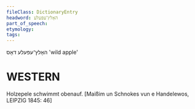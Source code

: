 ```yaml
---
fileClass: DictionaryEntry
headword: האָלץ־עפּעלע
part_of_speech: 
etymology: 
tags: 
---
```

האָלץ־עפּעלע
דאָס
'wild apple'

WESTERN
========

Holzepele schwimmt obenauf.
[Maißim un Schnokes vun e Handelewos, LEIPZIG 1845: 46]